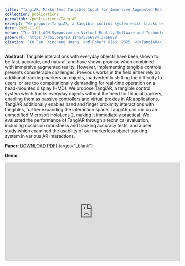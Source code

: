 ```yaml
---
title: "TangiAR: Markerless Tangible Input for Immersive Augmented Reality with Everyday Objects"
collection: publications
permalink: /publications/TangiAR
excerpt: "We propose TangiAR, a tangible control system which tracks everyday objects without the need for fiducial trackers, enabling them as passive controllers and virtual proxies in AR applications."
date: 2025-11-01
venue: "The 31st ACM Symposium on Virtual Reality Software and Technology (VRST ’25)"
paperurl: 'https://doi.org/10.1145/3756884.3766028'
citation: "Xu Fan, Xincheng Huang, and Robert Xiao. 2025. <i>TangiAR</i>: Markerless Tangible Input for Immersive Augmented Reality with Everyday Objects. In <i>31st ACM Symposium on Virtual Reality Software and Technology (VRST ’25), November 12–14, 2025, Montreal, QC, Canada</i>. ACM, New York, NY, USA, 11 pages."
---
```

<b>Abstract</b>: Tangible interactions with everyday objects have been shown to be fast, accurate, and natural, and have shown promise when combined with immersive augmented reality. However, implementing tangible controls presents considerable challenges. Previous works in the field either rely on additional tracking markers on objects, inadvertently shifting the difficulty to users, or are too computationally demanding for real-time operation on a head-mounted display (HMD). We propose TangiAR, a tangible control system which tracks everyday objects without the need for fiducial trackers, enabling them as passive controllers and virtual proxies in AR applications. TangiAR additionally enables hand and finger proximity interactions with tangibles, further expanding the interaction space. TangiAR can run on an unmodified Microsoft HoloLens 2, making it immediately practical. We evaluated the performance of TangiAR through a technical evaluation, including occlusion robustness and tracking accuracy tests, and a user study which examined the usability of our markerless object tracking system in various AR interactions.
<br/>

**Paper**: [DOWNLOAD PDF](/files/8-tangiar.pdf){:target="_blank"}

<b>Demo</b>:
<iframe width="560" height="315" src="https://www.youtube.com/embed/CFTyj94LUTI?si=JUppsryl1sU9kPix" title="YouTube video player" frameborder="0" allow="accelerometer; autoplay; clipboard-write; encrypted-media; gyroscope; picture-in-picture; web-share" referrerpolicy="strict-origin-when-cross-origin" allowfullscreen></iframe>
<br/>